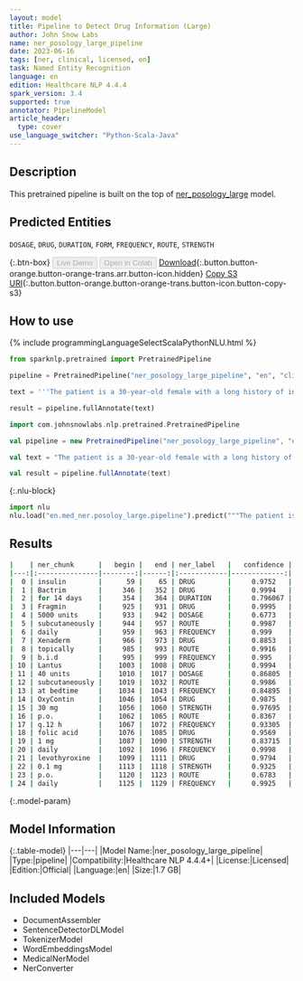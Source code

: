 ```yaml
---
layout: model
title: Pipeline to Detect Drug Information (Large)
author: John Snow Labs
name: ner_posology_large_pipeline
date: 2023-06-16
tags: [ner, clinical, licensed, en]
task: Named Entity Recognition
language: en
edition: Healthcare NLP 4.4.4
spark_version: 3.4
supported: true
annotator: PipelineModel
article_header:
  type: cover
use_language_switcher: "Python-Scala-Java"
---
```


## Description

This pretrained pipeline is built on the top of [ner_posology_large](https://nlp.johnsnowlabs.com/2021/03/31/ner_posology_large_en.html) model.

## Predicted Entities

`DOSAGE`, `DRUG`, `DURATION`, `FORM`, `FREQUENCY`, `ROUTE`, `STRENGTH`



{:.btn-box}
<button class="button button-orange" disabled>Live Demo</button>
<button class="button button-orange" disabled>Open in Colab</button>
[Download](https://s3.amazonaws.com/auxdata.johnsnowlabs.com/clinical/models/ner_posology_large_pipeline_en_4.4.4_3.4_1686930082942.zip){:.button.button-orange.button-orange-trans.arr.button-icon.hidden}
[Copy S3 URI](s3://auxdata.johnsnowlabs.com/clinical/models/ner_posology_large_pipeline_en_4.4.4_3.4_1686930082942.zip){:.button.button-orange.button-orange-trans.button-icon.button-copy-s3}

## How to use

<div class="tabs-box" markdown="1">
{% include programmingLanguageSelectScalaPythonNLU.html %}

```python
from sparknlp.pretrained import PretrainedPipeline

pipeline = PretrainedPipeline("ner_posology_large_pipeline", "en", "clinical/models")

text = '''The patient is a 30-year-old female with a long history of insulin dependent diabetes, type 2; coronary artery disease; chronic renal insufficiency; peripheral vascular disease, also secondary to diabetes; who was originally admitted to an outside hospital for what appeared to be acute paraplegia, lower extremities. She did receive a course of Bactrim for 14 days for UTI. Evidently, at some point in time, the patient was noted to develop a pressure-type wound on the sole of her left foot and left great toe. She was also noted to have a large sacral wound; this is in a similar location with her previous laminectomy, and this continues to receive daily care. The patient was transferred secondary to inability to participate in full physical and occupational therapy and continue medical management of her diabetes, the sacral decubitus, left foot pressure wound, and associated complications of diabetes. She is given Fragmin 5000 units subcutaneously daily, Xenaderm to wounds topically b.i.d., Lantus 40 units subcutaneously at bedtime, OxyContin 30 mg p.o. q.12 h., folic acid 1 mg daily, levothyroxine 0.1 mg p.o. daily, Prevacid 30 mg daily, Avandia 4 mg daily, Norvasc 10 mg daily, Lexapro 20 mg daily, aspirin 81 mg daily, Senna 2 tablets p.o. q.a.m., Neurontin 400 mg p.o. t.i.d., Percocet 5/325 mg 2 tablets q.4 h. p.r.n., magnesium citrate 1 bottle p.o. p.r.n., sliding scale coverage insulin, Wellbutrin 100 mg p.o. daily, and Bactrim DS b.i.d.'''

result = pipeline.fullAnnotate(text)
```
```scala
import com.johnsnowlabs.nlp.pretrained.PretrainedPipeline

val pipeline = new PretrainedPipeline("ner_posology_large_pipeline", "en", "clinical/models")

val text = "The patient is a 30-year-old female with a long history of insulin dependent diabetes, type 2; coronary artery disease; chronic renal insufficiency; peripheral vascular disease, also secondary to diabetes; who was originally admitted to an outside hospital for what appeared to be acute paraplegia, lower extremities. She did receive a course of Bactrim for 14 days for UTI. Evidently, at some point in time, the patient was noted to develop a pressure-type wound on the sole of her left foot and left great toe. She was also noted to have a large sacral wound; this is in a similar location with her previous laminectomy, and this continues to receive daily care. The patient was transferred secondary to inability to participate in full physical and occupational therapy and continue medical management of her diabetes, the sacral decubitus, left foot pressure wound, and associated complications of diabetes. She is given Fragmin 5000 units subcutaneously daily, Xenaderm to wounds topically b.i.d., Lantus 40 units subcutaneously at bedtime, OxyContin 30 mg p.o. q.12 h., folic acid 1 mg daily, levothyroxine 0.1 mg p.o. daily, Prevacid 30 mg daily, Avandia 4 mg daily, Norvasc 10 mg daily, Lexapro 20 mg daily, aspirin 81 mg daily, Senna 2 tablets p.o. q.a.m., Neurontin 400 mg p.o. t.i.d., Percocet 5/325 mg 2 tablets q.4 h. p.r.n., magnesium citrate 1 bottle p.o. p.r.n., sliding scale coverage insulin, Wellbutrin 100 mg p.o. daily, and Bactrim DS b.i.d."

val result = pipeline.fullAnnotate(text)
```


{:.nlu-block}
```python
import nlu
nlu.load("en.med_ner.posoloy_large.pipeline").predict("""The patient is a 30-year-old female with a long history of insulin dependent diabetes, type 2; coronary artery disease; chronic renal insufficiency; peripheral vascular disease, also secondary to diabetes; who was originally admitted to an outside hospital for what appeared to be acute paraplegia, lower extremities. She did receive a course of Bactrim for 14 days for UTI. Evidently, at some point in time, the patient was noted to develop a pressure-type wound on the sole of her left foot and left great toe. She was also noted to have a large sacral wound; this is in a similar location with her previous laminectomy, and this continues to receive daily care. The patient was transferred secondary to inability to participate in full physical and occupational therapy and continue medical management of her diabetes, the sacral decubitus, left foot pressure wound, and associated complications of diabetes. She is given Fragmin 5000 units subcutaneously daily, Xenaderm to wounds topically b.i.d., Lantus 40 units subcutaneously at bedtime, OxyContin 30 mg p.o. q.12 h., folic acid 1 mg daily, levothyroxine 0.1 mg p.o. daily, Prevacid 30 mg daily, Avandia 4 mg daily, Norvasc 10 mg daily, Lexapro 20 mg daily, aspirin 81 mg daily, Senna 2 tablets p.o. q.a.m., Neurontin 400 mg p.o. t.i.d., Percocet 5/325 mg 2 tablets q.4 h. p.r.n., magnesium citrate 1 bottle p.o. p.r.n., sliding scale coverage insulin, Wellbutrin 100 mg p.o. daily, and Bactrim DS b.i.d.""")
```

</div>



## Results

```bash
|    | ner_chunk      |   begin |   end | ner_label   |   confidence |
|---:|:---------------|--------:|------:|:------------|-------------:|
|  0 | insulin        |      59 |    65 | DRUG        |     0.9752   |
|  1 | Bactrim        |     346 |   352 | DRUG        |     0.9994   |
|  2 | for 14 days    |     354 |   364 | DURATION    |     0.796067 |
|  3 | Fragmin        |     925 |   931 | DRUG        |     0.9995   |
|  4 | 5000 units     |     933 |   942 | DOSAGE      |     0.6773   |
|  5 | subcutaneously |     944 |   957 | ROUTE       |     0.9987   |
|  6 | daily          |     959 |   963 | FREQUENCY   |     0.999    |
|  7 | Xenaderm       |     966 |   973 | DRUG        |     0.8853   |
|  8 | topically      |     985 |   993 | ROUTE       |     0.9916   |
|  9 | b.i.d          |     995 |   999 | FREQUENCY   |     0.995    |
| 10 | Lantus         |    1003 |  1008 | DRUG        |     0.9994   |
| 11 | 40 units       |    1010 |  1017 | DOSAGE      |     0.86805  |
| 12 | subcutaneously |    1019 |  1032 | ROUTE       |     0.9986   |
| 13 | at bedtime     |    1034 |  1043 | FREQUENCY   |     0.84895  |
| 14 | OxyContin      |    1046 |  1054 | DRUG        |     0.9875   |
| 15 | 30 mg          |    1056 |  1060 | STRENGTH    |     0.97695  |
| 16 | p.o.           |    1062 |  1065 | ROUTE       |     0.8367   |
| 17 | q.12 h         |    1067 |  1072 | FREQUENCY   |     0.93305  |
| 18 | folic acid     |    1076 |  1085 | DRUG        |     0.9569   |
| 19 | 1 mg           |    1087 |  1090 | STRENGTH    |     0.83715  |
| 20 | daily          |    1092 |  1096 | FREQUENCY   |     0.9998   |
| 21 | levothyroxine  |    1099 |  1111 | DRUG        |     0.9794   |
| 22 | 0.1 mg         |    1113 |  1118 | STRENGTH    |     0.9325   |
| 23 | p.o.           |    1120 |  1123 | ROUTE       |     0.6783   |
| 24 | daily          |    1125 |  1129 | FREQUENCY   |     0.9925   |
```

{:.model-param}
## Model Information

{:.table-model}
|---|---|
|Model Name:|ner_posology_large_pipeline|
|Type:|pipeline|
|Compatibility:|Healthcare NLP 4.4.4+|
|License:|Licensed|
|Edition:|Official|
|Language:|en|
|Size:|1.7 GB|

## Included Models

- DocumentAssembler
- SentenceDetectorDLModel
- TokenizerModel
- WordEmbeddingsModel
- MedicalNerModel
- NerConverter